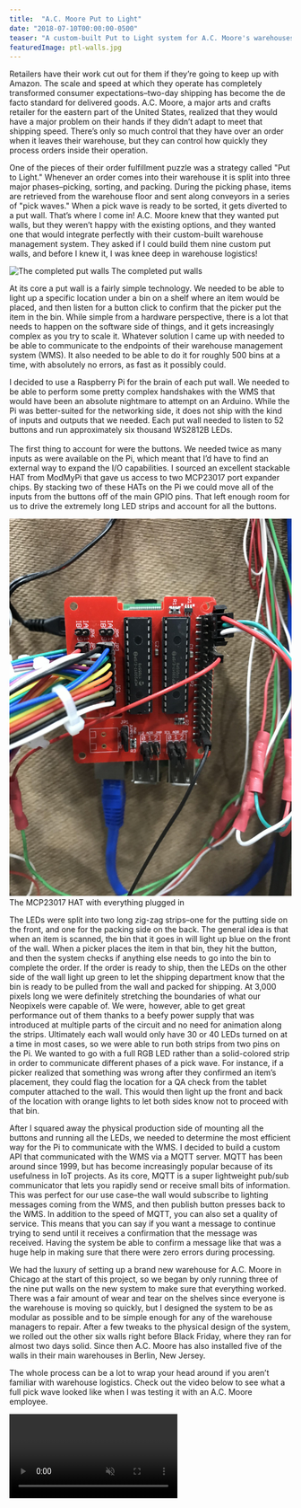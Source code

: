 ```yaml
---
title:  "A.C. Moore Put to Light"
date: "2018-07-10T00:00:00-0500"
teaser: "A custom-built Put to Light system for A.C. Moore's warehouses to increase order processing speed and accuracy."
featuredImage: ptl-walls.jpg
---
```


Retailers have their work cut out for them if they’re going to keep up with Amazon. The scale and speed at which they operate has completely transformed consumer expectations–two-day shipping has become the de facto standard for delivered goods. A.C. Moore, a major arts and crafts retailer for the eastern part of the United States, realized that they would have a major problem on their hands if they didn’t adapt to meet that shipping speed. There’s only so much control that they have over an order when it leaves their warehouse, but they can control how quickly they process orders inside their operation.

One of the pieces of their order fulfillment puzzle was a strategy called "Put to Light." Whenever an order comes into their warehouse it is split into three major phases–picking, sorting, and packing. During the picking phase, items are retrieved from the warehouse floor and sent along conveyors in a series of "pick waves." When a pick wave is ready to be sorted, it gets diverted to a put wall. That’s where I come in! A.C. Moore knew that they wanted put walls, but they weren’t happy with the existing options, and they wanted one that would integrate perfectly with their custom-built warehouse management system. They asked if I could build them nine custom put walls, and before I knew it, I was knee deep in warehouse logistics!

<div class="image-container large-image">
  <img src="./ptl-walls.jpg" alt="The completed put walls" />
  <a class="image-caption">The completed put walls</a>
</div>

At its core a put wall is a fairly simple technology. We needed to be able to light up a specific location under a bin on a shelf where an item would be placed, and then listen for a button click to confirm that the picker put the item in the bin. While simple from a hardware perspective, there is a lot that needs to happen on the software side of things, and it gets increasingly complex as you try to scale it. Whatever solution I came up with needed to be able to communicate to the endpoints of their warehouse management system (WMS). It also needed to be able to do it for roughly 500 bins at a time, with absolutely no errors, as fast as it possibly could.

<div class="paragraph-with-picture">
  <p>I decided to use a Raspberry Pi for the brain of each put wall. We needed to be able to perform some pretty complex handshakes with the WMS that would have been an absolute nightmare to attempt on an Arduino. While the Pi was better-suited for the networking side, it does not ship with the kind of inputs and outputs that we needed. Each put wall needed to listen to 52 buttons and run approximately six thousand WS2812B LEDs.<br/><br/>The first thing to account for were the buttons. We needed twice as many inputs as were available on the Pi, which meant that I’d have to find an external way to expand the I/O capabilities. I sourced an excellent stackable HAT from ModMyPi that gave us access to two MCP23017 port expander chips. By stacking two of these HATs on the Pi we could move all of the inputs from the buttons off of the main GPIO pins. That left enough room for us to drive the extremely long LED strips and account for all the buttons.</p>

  <div class="image-container small-image">
    <img src="./gpio-config.jpg" alt="The MCP23017 HAT with everything plugged in" />
    <a class="image-caption">The MCP23017 HAT with everything plugged in</a>
  </div>

</div>

The LEDs were split into two long zig-zag strips–one for the putting side on the front, and one for the packing side on the back. The general idea is that when an item is scanned, the bin that it goes in will light up blue on the front of the wall. When a picker places the item in that bin, they hit the button, and then the system checks if anything else needs to go into the bin to complete the order. If the order is ready to ship, then the LEDs on the other side of the wall light up green to let the shipping department know that the bin is ready to be pulled from the wall and packed for shipping. At 3,000 pixels long we were definitely stretching the boundaries of what our Neopixels were capable of. We were, however, able to get great performance out of them thanks to a beefy power supply that was introduced at multiple parts of the circuit and no need for animation along the strips. Ultimately each wall would only have 30 or 40 LEDs turned on at a time in most cases, so we were able to run both strips from two pins on the Pi. We wanted to go with a full RGB LED rather than a solid-colored strip in order to communicate different phases of a pick wave. For instance, if a picker realized that something was wrong after they confirmed an item’s placement, they could flag the location for a QA check from the tablet computer attached to the wall. This would then light up the front and back of the location with orange lights to let both sides know not to proceed with that bin.

After I squared away the physical production side of mounting all the buttons and running all the LEDs, we needed to determine the most efficient way for the Pi to communicate with the WMS. I decided to build a custom API that communicated with the WMS via a MQTT server. MQTT has been around since 1999, but has become increasingly popular because of its usefulness in IoT projects. As its core, MQTT is a super lightweight pub/sub communicator that lets you rapidly send or receive small bits of information. This was perfect for our use case–the wall would subscribe to lighting messages coming from the WMS, and then publish button presses back to the WMS. In addition to the speed of MQTT, you can also set a quality of service. This means that you can say if you want a message to continue trying to send until it receives a confirmation that the message was received. Having the system be able to confirm a message like that was a huge help in making sure that there were zero errors during processing.

We had the luxury of setting up a brand new warehouse for A.C. Moore in Chicago at the start of this project, so we began by only running three of the nine put walls on the new system to make sure that everything worked. There was a fair amount of wear and tear on the shelves since everyone is the warehouse is moving so quickly, but I designed the system to be as modular as possible and to be simple enough for any of the warehouse managers to repair. After a few tweaks to the physical design of the system, we rolled out the other six walls right before Black Friday, where they ran for almost two days solid. Since then A.C. Moore has also installed five of the walls in their main warehouses in Berlin, New Jersey.

The whole process can be a lot to wrap your head around if you aren’t familiar with warehouse logistics. Check out the video below to see what a full pick wave looked like when I was testing it with an A.C. Moore employee.

<video src="./blitsy-pick-wave.mp4" controls muted autoplay loop></video>

<br/><br/>
